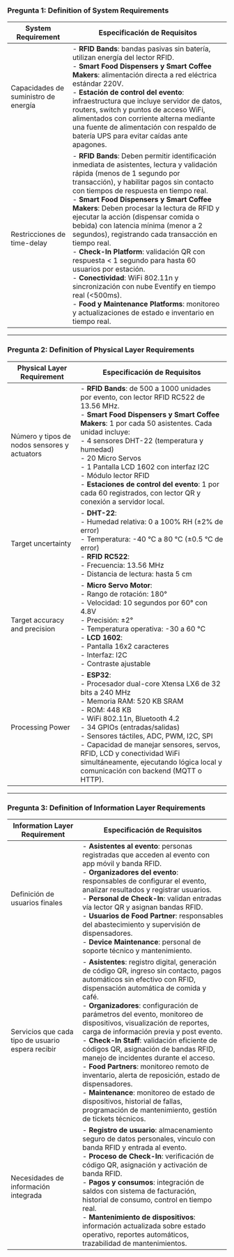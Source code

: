 ### Pregunta 1: Definition of System Requirements

| **System Requirement**             | **Especificación de Requisitos**                                                                                                                                                                                                                                                                                                                                                                                                                    |
|-----------------------------------|--------------------------------------------------------------------------------------------------------------------------------------------------------------------------------------------------------------------------------------------------------------------------------------------------------------------------------------------------------------------------------------------------------------------------------------------------------|
| Capacidades de suministro de energía | - **RFID Bands**: bandas pasivas sin batería, utilizan energía del lector RFID.<br>- **Smart Food Dispensers y Smart Coffee Makers**: alimentación directa a red eléctrica estándar 220V.<br>- **Estación de control del evento**: infraestructura que incluye servidor de datos, routers, switch y puntos de acceso WiFi, alimentados con corriente alterna mediante una fuente de alimentación con respaldo de batería UPS para evitar caídas ante apagones. |
| Restricciones de time-delay          | - **RFID Bands**: Deben permitir identificación inmediata de asistentes, lectura y validación rápida (menos de 1 segundo por transacción), y habilitar pagos sin contacto con tiempos de respuesta en tiempo real.<br>- **Smart Food Dispensers y Smart Coffee Makers**: Deben procesar la lectura de RFID y ejecutar la acción (dispensar comida o bebida) con latencia mínima (menor a 2 segundos), registrando cada transacción en tiempo real.<br>- **Check-In Platform**: validación QR con respuesta < 1 segundo para hasta 60 usuarios por estación.<br>- **Conectividad**: WiFi 802.11n y sincronización con nube Eventify en tiempo real (<500ms).<br>- **Food y Maintenance Platforms**: monitoreo y actualizaciones de estado e inventario en tiempo real. |

---

### Pregunta 2: Definition of Physical Layer Requirements

| **Physical Layer Requirement**       | **Especificación de Requisitos**                                                                                                                                                                                                                                                                                                                                                                                                     |
|-------------------------------------|---------------------------------------------------------------------------------------------------------------------------------------------------------------------------------------------------------------------------------------------------------------------------------------------------------------------------------------------------------------------------------------------------------------------------------------------------------------------------------|
| Número y tipos de nodos sensores y actuators | - **RFID Bands**: de 500 a 1000 unidades por evento, con lector RFID RC522 de 13.56 MHz.<br>- **Smart Food Dispensers y Smart Coffee Makers**: 1 por cada 50 asistentes. Cada unidad incluye:<br>   - 4 sensores DHT-22 (temperatura y humedad)<br>   - 20 Micro Servos<br>   - 1 Pantalla LCD 1602 con interfaz I2C<br>   - Módulo lector RFID<br>- **Estaciones de control del evento**: 1 por cada 60 registrados, con lector QR y conexión a servidor local.     |
| Target uncertainty                  | - **DHT-22**:<br>   - Humedad relativa: 0 a 100% RH (±2% de error)<br>   - Temperatura: -40 °C a 80 °C (±0.5 °C de error)<br>- **RFID RC522**:<br>   - Frecuencia: 13.56 MHz<br>   - Distancia de lectura: hasta 5 cm                                                                                                                                                                                                                                          |
| Target accuracy and precision       | - **Micro Servo Motor**:<br>   - Rango de rotación: 180°<br>   - Velocidad: 10 segundos por 60° con 4.8V<br>   - Precisión: ±2°<br>   - Temperatura operativa: -30 a 60 °C<br>- **LCD 1602**:<br>   - Pantalla 16x2 caracteres<br>   - Interfaz: I2C<br>   - Contraste ajustable                                                                                                                                                                       |
| Processing Power                    | - **ESP32**:<br>   - Procesador dual-core Xtensa LX6 de 32 bits a 240 MHz<br>   - Memoria RAM: 520 KB SRAM<br>   - ROM: 448 KB<br>   - WiFi 802.11n, Bluetooth 4.2<br>   - 34 GPIOs (entradas/salidas)<br>   - Sensores táctiles, ADC, PWM, I2C, SPI<br>   - Capacidad de manejar sensores, servos, RFID, LCD y conectividad WiFi simultáneamente, ejecutando lógica local y comunicación con backend (MQTT o HTTP).               |

---

### Pregunta 3: Definition of Information Layer Requirements

| **Information Layer Requirement**     | **Especificación de Requisitos**                                                                                                                                                                                                                                                                                                                                                                                                                                 |
|--------------------------------------|---------------------------------------------------------------------------------------------------------------------------------------------------------------------------------------------------------------------------------------------------------------------------------------------------------------------------------------------------------------------------------------------------------------------------------------------------------------------|
| Definición de usuarios finales        | - **Asistentes al evento**: personas registradas que acceden al evento con app móvil y banda RFID.<br>- **Organizadores del evento**: responsables de configurar el evento, analizar resultados y registrar usuarios.<br>- **Personal de Check-In**: validan entradas vía lector QR y asignan bandas RFID.<br>- **Usuarios de Food Partner**: responsables del abastecimiento y supervisión de dispensadores.<br>- **Device Maintenance**: personal de soporte técnico y mantenimiento. |
| Servicios que cada tipo de usuario espera recibir | - **Asistentes**: registro digital, generación de código QR, ingreso sin contacto, pagos automáticos sin efectivo con RFID, dispensación automática de comida y café.<br>- **Organizadores**: configuración de parámetros del evento, monitoreo de dispositivos, visualización de reportes, carga de información previa y post evento.<br>- **Check-In Staff**: validación eficiente de códigos QR, asignación de bandas RFID, manejo de incidentes durante el acceso.<br>- **Food Partners**: monitoreo remoto de inventario, alerta de reposición, estado de dispensadores.<br>- **Maintenance**: monitoreo de estado de dispositivos, historial de fallas, programación de mantenimiento, gestión de tickets técnicos. |
| Necesidades de información integrada | - **Registro de usuario**: almacenamiento seguro de datos personales, vínculo con banda RFID y entrada al evento.<br>- **Proceso de Check-In**: verificación de código QR, asignación y activación de banda RFID.<br>- **Pagos y consumos**: integración de saldos con sistema de facturación, historial de consumo, control en tiempo real.<br>- **Mantenimiento de dispositivos**: información actualizada sobre estado operativo, reportes automáticos, trazabilidad de mantenimientos.    |
